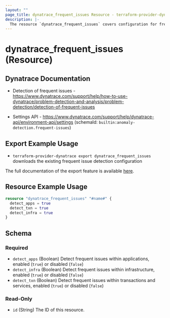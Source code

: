 ```yaml
---
layout: ""
page_title: dynatrace_frequent_issues Resource - terraform-provider-dynatrace"
description: |-
  The resource `dynatrace_frequent_issues` covers configuration for frequent issue detection
---
```


# dynatrace_frequent_issues (Resource)

## Dynatrace Documentation

- Detection of frequent issues - https://www.dynatrace.com/support/help/how-to-use-dynatrace/problem-detection-and-analysis/problem-detection/detection-of-frequent-issues

- Settings API - https://www.dynatrace.com/support/help/dynatrace-api/environment-api/settings (schemaId: `builtin:anomaly-detection.frequent-issues`)

## Export Example Usage

- `terraform-provider-dynatrace export dynatrace_frequent_issues` downloads the existing frequent issue detection configuration

The full documentation of the export feature is available [here](https://registry.terraform.io/providers/dynatrace-oss/dynatrace/latest/docs#exporting-existing-configuration-from-a-dynatrace-environment).

## Resource Example Usage

```terraform
resource "dynatrace_frequent_issues" "#name#" {
  detect_apps = true
  detect_txn = true
  detect_infra = true
}
```

<!-- schema generated by tfplugindocs -->
## Schema

### Required

- `detect_apps` (Boolean) Detect frequent issues within applications, enabled (`true`) or disabled (`false`)
- `detect_infra` (Boolean) Detect frequent issues within infrastructure, enabled (`true`) or disabled (`false`)
- `detect_txn` (Boolean) Detect frequent issues within transactions and services, enabled (`true`) or disabled (`false`)

### Read-Only

- `id` (String) The ID of this resource.
 